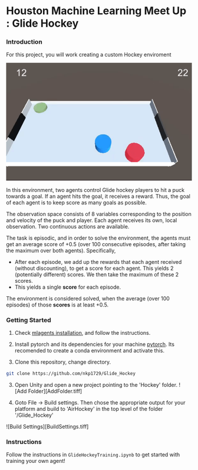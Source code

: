 [//]: # (Image References)

[image1]: HockeyAnimation.gif "Trained Agent"



# Houston Machine Learning Meet Up : Glide Hockey

### Introduction

For this project, you will work creating a custom Hockey enviroment

![Trained Agent][image1]

In this environment, two agents control Glide hockey players to hit a puck towards a goal. If an agent hits the goal, it receives a reward.  Thus, the goal of each agent is to keep score as many goals as possible.

The observation space consists of 8 variables corresponding to the position and velocity of the puck and player. Each agent receives its own, local observation.  Two continuous actions are available.

The task is episodic, and in order to solve the environment, the agents must get an average score of +0.5 (over 100 consecutive episodes, after taking the maximum over both agents). Specifically,


- After each episode, we add up the rewards that each agent received (without discounting), to get a score for each agent. This yields 2 (potentially different) scores. We then take the maximum of these 2 scores.
- This yields a single **score** for each episode.

The environment is considered solved, when the average (over 100 episodes) of those **scores** is at least +0.5.

### Getting Started

1. Check [mlagents installation](https://github.com/Unity-Technologies/ml-agents/blob/master/docs/Installation.md), and follow the instructions.

2. Install pytorch and its dependencies for your machine [pytorch](https://pytorch.org/). Its recomended to create a conda environment and activate this.

3. Clone this repository, change directory.
``` bash
git clone https://github.com/nkp1729/Glide_Hockey
```

3. Open Unity and open a new project pointing to the 'Hockey' folder.
![Add Folder][AddFolder.tiff]

4. Goto File -> Build settings. Then chose the appropriate output for your platform and build to 'AirHockey' in the top level of the folder '/Glide_Hockey'

![Build Settings][BuildSettings.tiff]


### Instructions

Follow the instructions in `GlideHockeyTraining.ipynb` to get started with training your own agent!  
